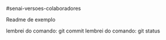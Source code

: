 #senai-versoes-colaboradores

Readme de exemplo

lembrei do comando: git commit
lembrei do comando: git status